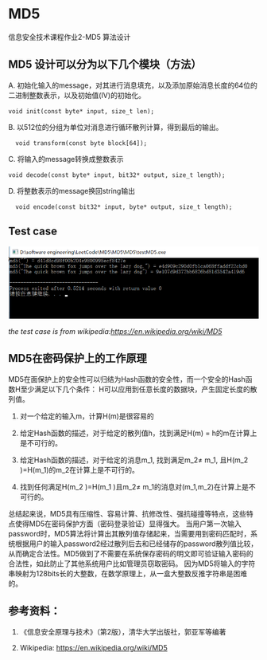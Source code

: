 # MD5
信息安全技术课程作业2-MD5 算法设计

## MD5 设计可以分为以下几个模块（方法）

A.	初始化输入的message，对其进行消息填充，以及添加原始消息长度的64位的二进制整数表示，以及初始值(IV)的初始化。

  	void init(const byte* input, size_t len);
      
B.	以512位的分组为单位对消息进行循环散列计算，得到最后的输出。

 	  void transform(const byte block[64]);
    
C.	将输入的message转换成整数表示

    void decode(const byte* input, bit32* output, size_t length);
      
D.	将整数表示的message换回string输出
      
      void encode(const bit32* input, byte* output, size_t length);


## Test case

![](https://github.com/jmFang/MD5/blob/master/test/image1.png)

*the test case is from wikipedia:https://en.wikipedia.org/wiki/MD5*

## MD5在密码保护上的工作原理

MD5在面保护上的安全性可以归结为Hash函数的安全性，而一个安全的Hash函数H至少满足以下几个条件：
H可以应用到任意长度的数据块，产生固定长度的散列值。

1.  对一个给定的输入m，计算H(m)是很容易的

2.  给定Hash函数的描述，对于给定的散列值h，找到满足H(m) = h的m在计算上是不可行的。
  
3.  给定Hash函数的描述，对于给定的消息m_1, 找到满足m_2≠ m_1, 且H(m_2 )=H(m_1)的m_2在计算上是不可行的。
  
4.  找到任何满足H(m_2 )=H(m_1 )且m_2≠ m_1的消息对(m_1,m_2)在计算上是不可行的。

  总结起来说，MD5具有压缩性、容易计算、抗修改性、强抗碰撞等特点，这些特点使得MD5在密码保护方面（密码登录验证）显得强大。
当用户第一次输入password时，MD5算法将计算出其散列值存储起来，当需要用到密码匹配时，系统根据用户的输入password2经过散列后去和已经储存的password散列值比较，从而确定合法性。MD5做到了不需要在系统保存密码的明文即可验证输入密码的合法性，如此防止了其他系统用户比如管理员窃取密码。
因为MD5将输入的字符串映射为128bits长的大整数，在数学原理上，从一盒大整数反推字符串是困难的。


## 参考资料：

1.  《信息安全原理与技术》（第2版），清华大学出版社，郭亚军等编著
  
2.  Wikipedia: https://en.wikipedia.org/wiki/MD5
